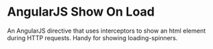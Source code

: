AngularJS Show On Load
======================
An AngularJS directive that uses interceptors to show an html element during HTTP requests. Handy for showing loading-spinners.